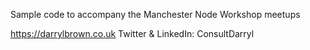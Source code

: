 Sample code to accompany the Manchester Node Workshop meetups

https://darrylbrown.co.uk
Twitter & LinkedIn: ConsultDarryl
